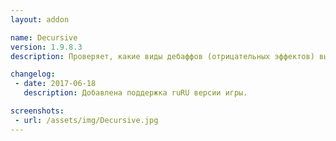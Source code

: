 ```yaml
---
layout: addon

name: Decursive
version: 1.9.8.3
description: Проверяет, какие виды дебаффов (отрицательных эффектов) вы можете снимать. При нажатии на мини фрейм, снимает тот или иной яд, болезнь, проклятие, магия и т.д.

changelog:
 - date: 2017-06-18
   description: Добавлена поддержка ruRU версии игры.

screenshots:
 - url: /assets/img/Decursive.jpg
---
```

